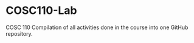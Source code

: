 # COSC110-Lab
COSC 110 Compilation of all activities done in the course into one GitHub repository.
